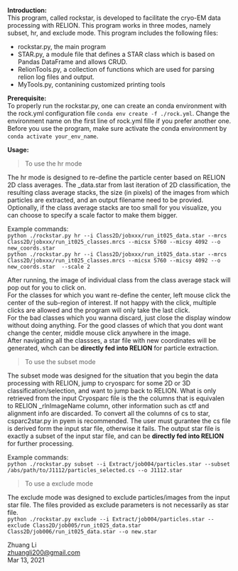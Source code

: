 **Introduction:**  
This program, called rockstar, is developed to facilitate the cryo-EM data processing with RELION.  This program works in three modes, namely subset, hr, and exclude mode.
This program includes the following files:  
- rockstar.py, the main program
- STAR.py, a module file that defines a STAR class which is based on Pandas DataFrame and allows CRUD.
- RelionTools.py, a collection of functions which are used for parsing relion log files and output.  
- MyTools.py, contanining customized printing tools  

**Prerequisite:**  
To properly run the rockstar.py, one can create an conda environment with the rock.yml configuration file `conda env create -f ./rock.yml`. Change the environment name on the first line of rock.yml fille if you prefer another one. Before you use the program, make sure activate the conda environment by `conda activate your_env_name`.

**Usage:**  
> To use the hr mode  
  
The hr mode is designed to re-define the particle center based on RELION 2D class averages. The _data.star from last iteration of 2D classification, the resulting class average stacks, the size (in pixels) of the images from which particles are extracted, and an output filename need to be provied. Optionally, if the class average stacks are too small for you visualize, you can choose to specify a scale factor to make them bigger.  
  
Example commands:  
`python ./rockstar.py hr --i Class2D/jobxxx/run_it025_data.star --mrcs Class2D/jobxxx/run_it025_classes.mrcs --micsx 5760 --micsy 4092 --o new_coords.star`  
`python ./rockstar.py hr --i Class2D/jobxxx/run_it025_data.star --mrcs Class2D/jobxxx/run_it025_classes.mrcs --micsx 5760 --micsy 4092 --o new_coords.star  --scale 2`  
  
After running, the image of individual class from the class average stack will pop out for you to click on.  
For the classes for which you want re-define the center, left mouse click the center of the sub-region of interest.  If not happy with the click, multiple clicks are allowed and the program will only take the last click.  
For the bad classes which you wanna discard, just close the display window without doing anything. For the good classes of which that you dont want change the center, middle mouse click anywhere in the image.  
After navigating all the classses, a star file with new coordinates will be generated, whch can be **directly fed into RELION** for particle extraction.  
  
  
> To use the subset mode  

The subset mode was designed for the situation that you begin the data processing with RELION, jump to cryosparc for some 2D or 3D classification/selection, and want to jump back to RELION. What is only retrieved from the input Cryosparc file is the the columns that is equivalen to RELION _rlnImageName column, other information such as ctf and alignment info are discarded. To convert all the columns of cs to star, csparc2star.py in pyem is recommended. The user must gurantee the cs file is derived form the input star file, otherwise it fails. The output star file is exactly a subset of the input star file, and can be **directly fed into RELION** for further processing.  
  
Example commands:  
`python ./rockstar.py subset --i Extract/job004/particles.star --subset /abs/path/to/J1112/particles_selected.cs --o J1112.star `  
  
> To use a exclude mode  

The exclude mode was designed to exclude particles/images from the input star file. The files provided as exclude parameters is not necessarily as star file.  
`python ./rockstar.py exclude --i Extract/job004/particles.star --exclude Class2D/job005/run_it025_data.star Class2D/job006/run_it025_data.star --o new.star `  
  
Zhuang Li  
zhuangli200@gmail.com  
Mar 13, 2021  
